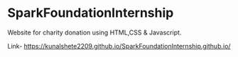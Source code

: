 # SparkFoundationInternship
Website for charity donation using HTML,CSS & Javascript.

Link- https://kunalshete2209.github.io/SparkFoundationInternship.github.io/
